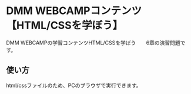 # DMM WEBCAMPコンテンツ【HTML/CSSを学ぼう】
DMM WEBCAMPの学習コンテンツHTML/CSSを学ぼう　　6章の演習問題です。
## 使い方
html/cssファイルのため、PCのブラウザで実行できます。

